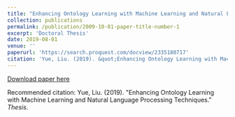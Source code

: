 ```yaml
---
title: "Enhancing Ontology Learning with Machine Learning and Natural Language Processing Techniques"
collection: publications
permalink: /publication/2009-10-01-paper-title-number-1
excerpt: 'Doctoral Thesis'
date: 2019-08-01
venue: ''
paperurl: 'https://search.proquest.com/docview/2335180717'
citation: 'Yue, Liu. (2019). &quot;Enhancing Ontology Learning with Machine Learning and Natural Language Processing Techniques.&quot; <i>Thesis</i>.'
---
```


[Download paper here](https://search.proquest.com/docview/2335180717)

Recommended citation: Yue, Liu. (2019). &quot;Enhancing Ontology Learning with Machine Learning and Natural Language Processing Techniques.&quot; <i>Thesis</i>.
